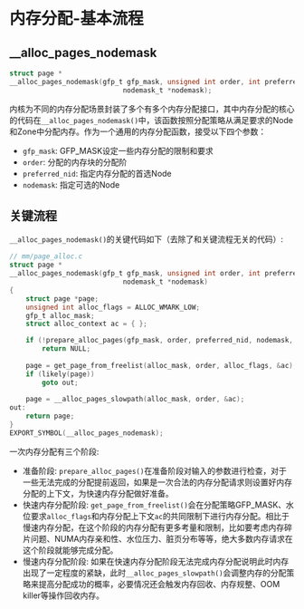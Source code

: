 # 内存分配-基本流程

## __alloc_pages_nodemask

```c
struct page *
__alloc_pages_nodemask(gfp_t gfp_mask, unsigned int order, int preferred_nid,
							nodemask_t *nodemask);
```

内核为不同的内存分配场景封装了多个有多个内存分配接口，其中内存分配的核心的代码在`__alloc_pages_nodemask()`中，该函数按照分配策略从满足要求的Node和Zone中分配内存。作为一个通用的内存分配函数，接受以下四个参数：

- `gfp_mask`: GFP_MASK设定一些内存分配的限制和要求
- `order`: 分配的内存块的分配阶
- `preferred_nid`: 指定内存分配的首选Node
- `nodemask`: 指定可选的Node

## 关键流程

`__alloc_pages_nodemask()`的关键代码如下（去除了和关键流程无关的代码）:

```c
// mm/page_alloc.c
struct page *
__alloc_pages_nodemask(gfp_t gfp_mask, unsigned int order, int preferred_nid,
							nodemask_t *nodemask)
{
	struct page *page;
	unsigned int alloc_flags = ALLOC_WMARK_LOW;
	gfp_t alloc_mask;
	struct alloc_context ac = { };

	if (!prepare_alloc_pages(gfp_mask, order, preferred_nid, nodemask, &ac, &alloc_mask, &alloc_flags))
		return NULL;
	
    page = get_page_from_freelist(alloc_mask, order, alloc_flags, &ac);
	if (likely(page))
		goto out;
	
    page = __alloc_pages_slowpath(alloc_mask, order, &ac);
out:
	return page;
}
EXPORT_SYMBOL(__alloc_pages_nodemask);
```

一次内存分配有三个阶段:

- 准备阶段: `prepare_alloc_pages()`在准备阶段对输入的参数进行检查，对于一些无法完成的分配提前返回，如果是一次合法的内存分配请求则设置好内存分配的上下文，为快速内存分配做好准备。
- 快速内存分配阶段: `get_page_from_freelist()`会在分配策略GFP_MASK、水位要求`alloc_flags`和内存分配上下文`ac`的共同限制下进行内存分配。相比于慢速内存分配，在这个阶段的内存分配有更多考量和限制，比如要考虑内存碎片问题、NUMA内存亲和性、水位压力、脏页分布等等，绝大多数内存请求在这个阶段就能够完成分配。
- 慢速内存分配阶段: 如果在快速内存分配阶段无法完成内存分配说明此时内存出现了一定程度的紧缺，此时`__alloc_pages_slowpath()`会调整内存的分配策略来提高分配成功的概率，必要情况还会触发内存回收、内存规整、OOM killer等操作回收内存。
